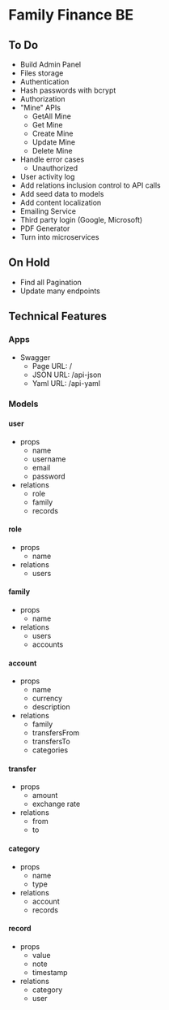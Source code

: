 # Family Finance BE

## To Do

- Build Admin Panel
- Files storage
- Authentication
- Hash passwords with bcrypt
- Authorization
- "Mine" APIs
  - GetAll Mine
  - Get Mine
  - Create Mine
  - Update Mine
  - Delete Mine
- Handle error cases
  - Unauthorized
- User activity log
- Add relations inclusion control to API calls
- Add seed data to models
- Add content localization
- Emailing Service
- Third party login (Google, Microsoft)
- PDF Generator
- Turn into microservices

## On Hold

- Find all Pagination
- Update many endpoints

## Technical Features

### Apps

- Swagger
  - Page URL: /
  - JSON URL: /api-json
  - Yaml URL: /api-yaml

### Models

#### user

- props
  - name
  - username
  - email
  - password
- relations
  - role
  - family
  - records

#### role

- props
  - name
- relations
  - users

#### family

- props
  - name
- relations
  - users
  - accounts

#### account

- props
  - name
  - currency
  - description
- relations
  - family
  - transfersFrom
  - transfersTo
  - categories

#### transfer

- props
  - amount
  - exchange rate
- relations
  - from
  - to

#### category

- props
  - name
  - type
- relations
  - account
  - records

#### record

- props
  - value
  - note
  - timestamp
- relations
  - category
  - user
